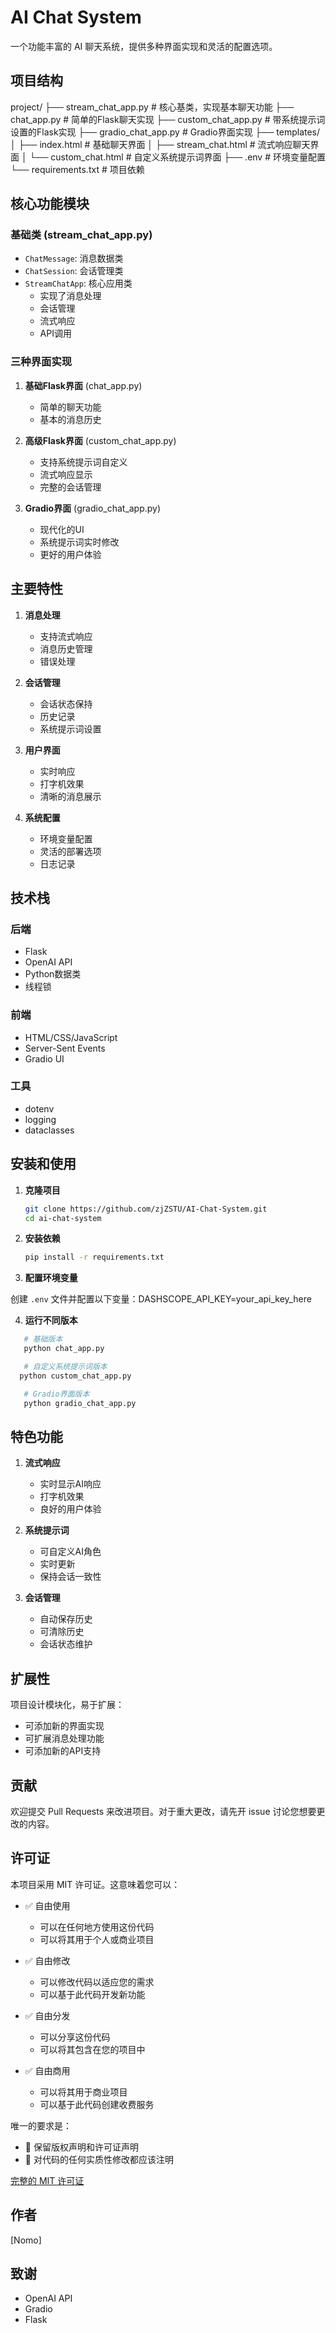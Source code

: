 # AI Chat System

一个功能丰富的 AI 聊天系统，提供多种界面实现和灵活的配置选项。

## 项目结构

project/
├── stream_chat_app.py # 核心基类，实现基本聊天功能
├── chat_app.py # 简单的Flask聊天实现
├── custom_chat_app.py # 带系统提示词设置的Flask实现
├── gradio_chat_app.py # Gradio界面实现
├── templates/
│ ├── index.html # 基础聊天界面
│ ├── stream_chat.html # 流式响应聊天界面
│ └── custom_chat.html # 自定义系统提示词界面
├── .env # 环境变量配置
└── requirements.txt # 项目依赖

## 核心功能模块

### 基础类 (stream_chat_app.py)

- `ChatMessage`: 消息数据类
- `ChatSession`: 会话管理类
- `StreamChatApp`: 核心应用类
  - 实现了消息处理
  - 会话管理
  - 流式响应
  - API调用

### 三种界面实现

1. **基础Flask界面** (chat_app.py)
   - 简单的聊天功能
   - 基本的消息历史

2. **高级Flask界面** (custom_chat_app.py)
   - 支持系统提示词自定义
   - 流式响应显示
   - 完整的会话管理

3. **Gradio界面** (gradio_chat_app.py)
   - 现代化的UI
   - 系统提示词实时修改
   - 更好的用户体验

## 主要特性

1. **消息处理**
   - 支持流式响应
   - 消息历史管理
   - 错误处理

2. **会话管理**
   - 会话状态保持
   - 历史记录
   - 系统提示词设置

3. **用户界面**
   - 实时响应
   - 打字机效果
   - 清晰的消息展示

4. **系统配置**
   - 环境变量配置
   - 灵活的部署选项
   - 日志记录

## 技术栈

### 后端

- Flask
- OpenAI API
- Python数据类
- 线程锁

### 前端

- HTML/CSS/JavaScript
- Server-Sent Events
- Gradio UI

### 工具

- dotenv
- logging
- dataclasses

## 安装和使用

1. **克隆项目**

   ``` bash
   git clone https://github.com/zjZSTU/AI-Chat-System.git
   cd ai-chat-system
   ```

2. **安装依赖**

   ``` bash
   pip install -r requirements.txt
   ```

3. **配置环境变量**

创建 `.env` 文件并配置以下变量：DASHSCOPE_API_KEY=your_api_key_here

4. **运行不同版本**

``` bash
   # 基础版本
   python chat_app.py

   # 自定义系统提示词版本
  python custom_chat_app.py

   # Gradio界面版本
   python gradio_chat_app.py

```

## 特色功能

1. **流式响应**
   - 实时显示AI响应
   - 打字机效果
   - 良好的用户体验

2. **系统提示词**
   - 可自定义AI角色
   - 实时更新
   - 保持会话一致性

3. **会话管理**
   - 自动保存历史
   - 可清除历史
   - 会话状态维护

## 扩展性

项目设计模块化，易于扩展：

- 可添加新的界面实现
- 可扩展消息处理功能
- 可添加新的API支持

## 贡献

欢迎提交 Pull Requests 来改进项目。对于重大更改，请先开 issue 讨论您想要更改的内容。

## 许可证

本项目采用 MIT 许可证。这意味着您可以：

- ✅ 自由使用
  - 可以在任何地方使用这份代码
  - 可以将其用于个人或商业项目

- ✅ 自由修改
  - 可以修改代码以适应您的需求
  - 可以基于此代码开发新功能

- ✅ 自由分发
  - 可以分享这份代码
  - 可以将其包含在您的项目中

- ✅ 自由商用
  - 可以将其用于商业项目
  - 可以基于此代码创建收费服务

唯一的要求是：

- 📝 保留版权声明和许可证声明
- 📝 对代码的任何实质性修改都应该注明

[完整的 MIT 许可证](LICENSE)

## 作者

[Nomo]

## 致谢

- OpenAI API
- Gradio
- Flask